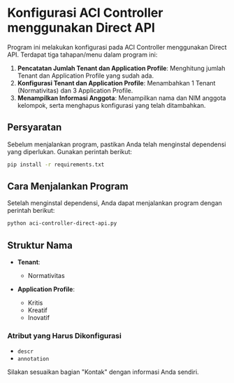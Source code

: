 

# Konfigurasi ACI Controller menggunakan Direct API

Program ini melakukan konfigurasi pada ACI Controller menggunakan Direct API. Terdapat tiga tahapan/menu dalam program ini:

1. **Pencatatan Jumlah Tenant dan Application Profile**: Menghitung jumlah Tenant dan Application Profile yang sudah ada.
2. **Konfigurasi Tenant dan Application Profile**: Menambahkan 1 Tenant (Normativitas) dan 3 Application Profile.
3. **Menampilkan Informasi Anggota**: Menampilkan nama dan NIM anggota kelompok, serta menghapus konfigurasi yang telah ditambahkan.

## Persyaratan

Sebelum menjalankan program, pastikan Anda telah menginstal dependensi yang diperlukan. Gunakan perintah berikut:

```bash
pip install -r requirements.txt
```

## Cara Menjalankan Program

Setelah menginstal dependensi, Anda dapat menjalankan program dengan perintah berikut:

```bash
python aci-controller-direct-api.py
```

## Struktur Nama

- **Tenant**:  
  - Normativitas  

- **Application Profile**:  
  - Kritis  
  - Kreatif  
  - Inovatif  

### Atribut yang Harus Dikonfigurasi

- `descr`
- `annotation`

Silakan sesuaikan bagian "Kontak" dengan informasi Anda sendiri.
